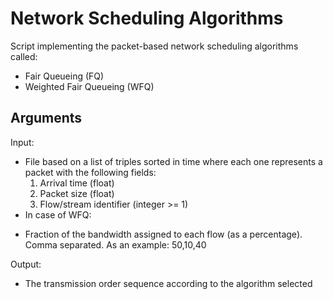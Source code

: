 # Network Scheduling Algorithms
Script implementing the packet-based network scheduling algorithms called:
* Fair Queueing (FQ)
* Weighted Fair Queueing (WFQ)


## Arguments

Input:
* File based on a list of triples sorted in time where each one represents a packet with the following fields:
        <ol type="1">
            <li>Arrival time (float)</li>
            <li>Packet size (float)</li>
            <li>Flow/stream identifier (integer >= 1)</li>
        </ol>
    </li>
* In case of WFQ:
<ul>
    <li>Fraction of the bandwidth assigned to each flow (as a percentage). Comma separated. As an example: 50,10,40</li>
</ul>



Output:
* The transmission order sequence according to the algorithm selected</li>


